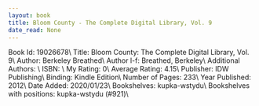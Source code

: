 ```yaml
---
layout: book
title: Bloom County - The Complete Digital Library, Vol. 9
date_read: None
---
```


Book Id: 19026678\ 
Title: Bloom County: The Complete Digital Library, Vol. 9\ 
Author: Berkeley Breathed\ 
Author l-f: Breathed, Berkeley\ 
Additional Authors: \ 
ISBN: \ 
My Rating: 0\ 
Average Rating: 4.15\ 
Publisher: IDW Publishing\ 
Binding: Kindle Edition\ 
Number of Pages: 233\ 
Year Published: 2012\ 
Date Added: 2020/01/23\ 
Bookshelves: kupka-wstydu\ 
Bookshelves with positions: kupka-wstydu (#921)\ 

